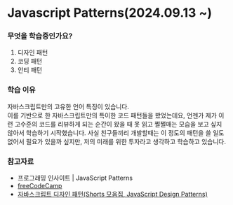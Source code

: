 # Javascript Patterns(2024.09.13 ~)

### 무엇을 학습중인가요?

1. 디자인 패턴
2. 코딩 패턴
3. 안티 패턴

### 학습 이유

자바스크립트만의 고유한 언어 특징이 있습니다.<br>
이를 기반으로 한 자바스크립트만의 특이한 코드 패턴들을 봤었는데요, 언젠가 제가 이런 고수준의 코드를 리뷰하게 되는 순간이 왔을 때 못 읽고 쩔쩔매는 모습을 보고 싶지 않아서 학습하기 시작했습니다. 사실 친구들끼리 개발할때는 이 정도의 패턴을 쓸 일도 없어서 필요가 있을까 싶지만, 저의 미래를 위한 투자라고 생각하고 학습하고 있습니다.

### 참고자료

- 프로그래밍 인사이트 | JavaScript Patterns
- <a href="https://www.freecodecamp.org/news/javascript-design-patterns-explained/">freeCodeCamp</a>
- <a href="https://www.youtube.com/watch?v=Gzvw_G6lIz0&t=297s">자바스크립트 디자인 패턴(Shorts 모음집, JavaScript Design Patterns)</a>

